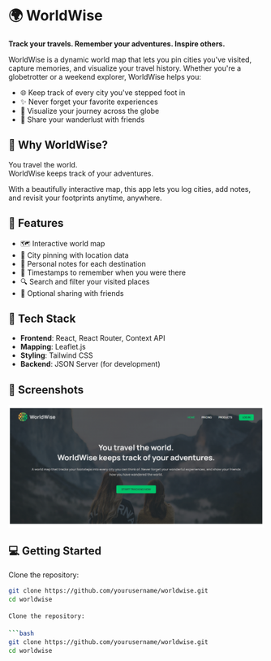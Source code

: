 # 🌍 WorldWise

**Track your travels. Remember your adventures. Inspire others.**

WorldWise is a dynamic world map that lets you pin cities you've visited, capture memories, and visualize your travel history. Whether you're a globetrotter or a weekend explorer, WorldWise helps you:

- 🌐 Keep track of every city you've stepped foot in  
- ✨ Never forget your favorite experiences  
- 📍 Visualize your journey across the globe  
- 👥 Share your wanderlust with friends  

## 🧭 Why WorldWise?

You travel the world.  
WorldWise keeps track of your adventures.

With a beautifully interactive map, this app lets you log cities, add notes, and revisit your footprints anytime, anywhere.

## 🚀 Features

- 🗺️ Interactive world map
- 📍 City pinning with location data
- 📝 Personal notes for each destination
- 📆 Timestamps to remember when you were there
- 🔍 Search and filter your visited places
- 👥 Optional sharing with friends

## 🔧 Tech Stack

- **Frontend**: React, React Router, Context API  
- **Mapping**: Leaflet.js  
- **Styling**: Tailwind CSS  
- **Backend**: JSON Server (for development)

## 📸 Screenshots

![image](https://github.com/Gayatrisin123/WorldsWise/blob/main/Screenshot%202025-07-31%20164856.png)


## 💻 Getting Started

Clone the repository:

```bash
git clone https://github.com/yourusername/worldwise.git
cd worldwise

Clone the repository:

```bash
git clone https://github.com/yourusername/worldwise.git
cd worldwise
